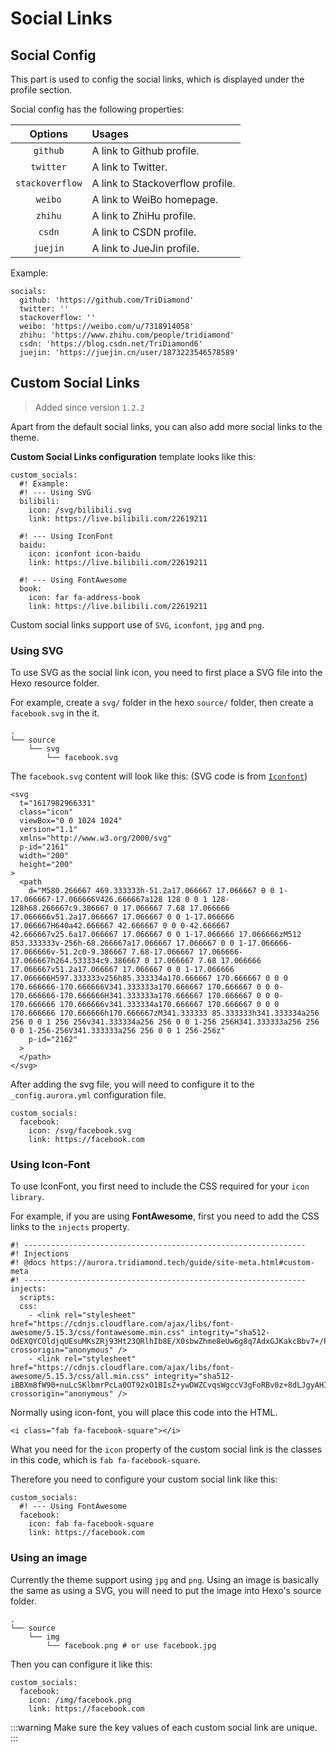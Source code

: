 # Social Links

## Social Config

This part is used to config the social links, which is displayed under the profile section.

Social config has the following properties:

|     Options     | Usages                           |
| :-------------: | :------------------------------- |
|    `github`     | A link to Github profile.        |
|    `twitter`    | A link to Twitter.               |
| `stackoverflow` | A link to Stackoverflow profile. |
|     `weibo`     | A link to WeiBo homepage.        |
|     `zhihu`     | A link to ZhiHu profile.         |
|     `csdn`      | A link to CSDN profile.          |
|    `juejin`     | A link to JueJin profile.        |

Example:

```yaml:no-line-numbers
socials:
  github: 'https://github.com/TriDiamond'
  twitter: ''
  stackoverflow: ''
  weibo: 'https://weibo.com/u/7318914058'
  zhihu: 'https://www.zhihu.com/people/tridiamond'
  csdn: 'https://blog.csdn.net/TriDiamond6'
  juejin: 'https://juejin.cn/user/1873223546578589'
```

## Custom Social Links

> Added since version `1.2.2`

Apart from the default social links, you can also add more social links to the theme.

**Custom Social Links configuration** template looks like this:

```yaml:no-line-numbers
custom_socials:
  #! Example:
  #! --- Using SVG
  bilibili:
    icon: /svg/bilibili.svg
    link: https://live.bilibili.com/22619211

  #! --- Using IconFont
  baidu:
    icon: iconfont icon-baidu
    link: https://live.bilibili.com/22619211

  #! --- Using FontAwesome
  book:
    icon: far fa-address-book
    link: https://live.bilibili.com/22619211
```

Custom social links support use of `SVG`, `iconfont`, `jpg` and `png`.

### Using SVG

To use SVG as the social link icon, you need to first place a SVG file into the Hexo resource folder.

For example, create a `svg/` folder in the hexo `source/` folder, then create a `facebook.svg` in the it.

```shell:no-line-numbers
.
└── source
    └── svg
        └── facebook.svg
```

The `facebook.svg` content will look like this: (SVG code is from [`Iconfont`](https://www.iconfont.cn/search/index?searchType=icon&q=facebook))

```html:no-line-numbers
<svg
  t="1617982966331"
  class="icon"
  viewBox="0 0 1024 1024"
  version="1.1"
  xmlns="http://www.w3.org/2000/svg"
  p-id="2161"
  width="200"
  height="200"
>
  <path
    d="M580.266667 469.333333h-51.2a17.066667 17.066667 0 0 1-17.066667-17.066666V426.666667a128 128 0 0 1 128-128h68.266667c9.386667 0 17.066667 7.68 17.066666 17.066666v51.2a17.066667 17.066667 0 0 1-17.066666 17.066667H640a42.666667 42.666667 0 0 0-42.666667 42.666667v25.6a17.066667 17.066667 0 0 1-17.066666 17.066666zM512 853.333333v-256h-68.266667a17.066667 17.066667 0 0 1-17.066666-17.066666v-51.2c0-9.386667 7.68-17.066667 17.066666-17.066667h264.533334c9.386667 0 17.066667 7.68 17.066666 17.066667v51.2a17.066667 17.066667 0 0 1-17.066666 17.066666H597.333333v256h85.333334a170.666667 170.666667 0 0 0 170.666666-170.666666V341.333333a170.666667 170.666667 0 0 0-170.666666-170.666666H341.333333a170.666667 170.666667 0 0 0-170.666666 170.666666v341.333334a170.666667 170.666667 0 0 0 170.666666 170.666666h170.666667zM341.333333 85.333333h341.333334a256 256 0 0 1 256 256v341.333334a256 256 0 0 1-256 256H341.333333a256 256 0 0 1-256-256V341.333333a256 256 0 0 1 256-256z"
    p-id="2162"
  >
  </path>
</svg>
```

After adding the svg file, you will need to configure it to the `_config.aurora.yml` configuration file.

```yaml:no-line-numbers
custom_socials:
  facebook:
    icon: /svg/facebook.svg
    link: https://facebook.com
```

### Using Icon-Font

To use IconFont, you first need to include the CSS required for your `icon library`.

For example, if you are using **FontAwesome**, first you need to add the CSS links to the `injects` property.

```yaml:no-line-numbers{8-9}
#! ---------------------------------------------------------------
#! Injections
#! @docs https://aurora.tridiamond.tech/guide/site-meta.html#custom-meta
#! ---------------------------------------------------------------
injects:
  scripts:
  css:
    - <link rel="stylesheet" href="https://cdnjs.cloudflare.com/ajax/libs/font-awesome/5.15.3/css/fontawesome.min.css" integrity="sha512-OdEXQYCOldjqUEsuMKsZRj93Ht23QRlhIb8E/X0sbwZhme8eUw6g8q7AdxGJKakcBbv7+/PX0Gc2btf7Ru8cZA==" crossorigin="anonymous" />
    - <link rel="stylesheet" href="https://cdnjs.cloudflare.com/ajax/libs/font-awesome/5.15.3/css/all.min.css" integrity="sha512-iBBXm8fW90+nuLcSKlbmrPcLa0OT92xO1BIsZ+ywDWZCvqsWgccV3gFoRBv0z+8dLJgyAHIhR35VZc2oM/gI1w==" crossorigin="anonymous" />
```

Normally using icon-font, you will place this code into the HTML.

```html:no-line-numbers
<i class="fab fa-facebook-square"></i>
```

What you need for the `icon` property of the custom social link is the classes in this code, which is `fab fa-facebook-square`.

Therefore you need to configure your custom social link like this:

```yaml:no-line-numbers
custom_socials:
  #! --- Using FontAwesome
  facebook:
    icon: fab fa-facebook-square
    link: https://facebook.com
```

### Using an image

Currently the theme support using `jpg` and `png`. Using an image is basically the same as using a SVG, you will need to put the image into Hexo's source folder.

```shell:no-line-numbers
.
└── source
    └── img
        └── facebook.png # or use facebook.jpg
```

Then you can configure it like this:

```yaml:no-line-numbers
custom_socials:
  facebook:
    icon: /img/facebook.png
    link: https://facebook.com
```

:::warning
Make sure the key values of each custom social link are unique.
:::
